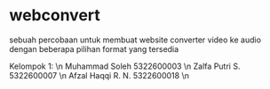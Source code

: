 # webconvert

sebuah percobaan untuk membuat website converter video ke audio dengan beberapa pilihan format yang tersedia

Kelompok 1: \n
Muhammad Soleh      5322600003 \n
Zalfa Putri S.      5322600007 \n
Afzal Haqqi R. N.   5322600018 \n